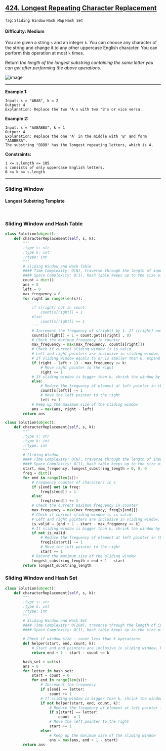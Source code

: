 ## [424. Longest Repeating Character Replacement](https://leetcode.com/problems/longest-repeating-character-replacement)

```Tag```: ```Sliding Window``` ```Hash Map``` ```Hash Set```

#### Difficulty: Medium

You are given a string ```s``` and an integer ```k```. You can choose any character of the string and change it to any other uppercase English character. You can perform this operation at most ```k``` times.

Return _the length of the longest substring containing the same letter you can get after performing the above operations_.

![image](https://user-images.githubusercontent.com/35042430/206975314-edafc2a7-b20c-46d2-9b86-d200c4036249.png)

---

__Example 1:__

```
Input: s = "ABAB", k = 2
Output: 4
Explanation: Replace the two 'A's with two 'B's or vice versa.
```

__Example 2:__
```
Input: s = "AABABBA", k = 1
Output: 4
Explanation: Replace the one 'A' in the middle with 'B' and form "AABBBBA".
The substring "BBBB" has the longest repeating letters, which is 4.
```

__Constraints:__
```
1 <= s.length <= 105
s consists of only uppercase English letters.
0 <= k <= s.length
```

---

### Sliding Window

#### Longest Substring Template

```Python

```

```Python

```

### Sliding Window and Hash Table

```Python
class Solution(object):
    def characterReplacement(self, s, k):
        """
        :type s: str
        :type k: int
        :rtype: int
        """
        # Sliding Window and Hash Table
        #### Time Complexity: O(N), traverse through the length of input s
        #### Space Complexity: O(1), hash table keeps up to the size of 26 characters
        count = dict()
        ans = 0
        left = 0
        max_frequency = 0
        for right in range(len(s)):
            '''
            if s[right] not in count:
                count[s[right]] = 1
            else:
                count[s[right]] += 1
            '''
            # Increment the frequency of s[right] by 1. If s[right] not in count before, assign 0                        
            count[s[right]] = 1 + count.get(s[right] , 0) 
            # Check the maximum frequency in counter
            max_frequency = max(max_frequency, count[s[right]])
            # Check if current sliding window is is valid. 
            # Left and right pointers are inclusive in sliding window, hence the size of the window is right - left + 1
            # If sliding window equals to or is smaller than k, expand the window by shifting by incrementing the right pointer
            if (right - left + 1) - max_frequency <= k:
                # Move right pointer to the right
                right += 1
            # If sliding window is bigger than k, shrink the window by incrementing left pointer
            else:
                # Reduce the frequency of element at left pointer in the counter
                count[s[left]] -= 1
                # Move the left pointer to the right
                left += 1
            # Keep up the maximum size of the sliding window
            ans = max(ans, right - left)
        return ans
```

```Python
class Solution(object):
    def characterReplacement(self, s, k):
        """
        :type s: str
        :type k: int
        :rtype: int
        """
        # Sliding Window
        #### Time Complexity: O(N), traverse through the length of input s
        #### Space Complexity: O(1), hash table keeps up to the size of 26 characters        
        start, max_frequency, longest_substring_length = 0, 0, 0
        freq = dict()
        for end in range(len(s)):
            # Frequency counter of characters in s
            if s[end] not in freq:
                freq[s[end]] = 1
            else:
                freq[s[end]] += 1
            # Check the current maximum frequency in counter
            max_frequency = max(max_frequency, freq[s[end]])
            # Check if current sliding window is is valid. 
            # Left and right pointers are inclusive in sliding window, hence the size of the window is right - left + 1
            is_valid = (end + 1 - start - max_frequency <= k)
            # If sliding window is bigger than k, shrink the window by incrementing left pointer
            if not is_valid:
                # Reduce the frequency of element at left pointer in the counter
                freq[s[start]] -= 1
                # Move the left pointer to the right
                start += 1
            # Record the maximum size of the sliding window                
            longest_substring_length = end + 1 - start
        return longest_substring_length
```

### Sliding Window and Hash Set


```Python
class Solution(object):
    def characterReplacement(self, s, k):
        """
        :type s: str
        :type k: int
        :rtype: int
        """
        # Sliding Window and Hash Set
        #### Time Complexity: O(26N), traverse through the length of input s while traversing through up to 26 alphabet characters
        #### Space Complexity: O(1), hash table keeps up to the size of 26 characters        
        
        # Check if window size - count less than k operations
        def helper(start, end, count, k):
            # Start and end pointers are inclusive in sliding window, hence the size of the window is end - start + 1
            return end + 1 - start - count <= k

        hash_set = set(s)
        ans = 0
        for letter in hash_set:
            start = count = 0
            for end in range(len(s)):
                # Increment the frequency
                if s[end] == letter:
                    count += 1
                # If sliding window is bigger than k, shrink the window by incrementing left pointer
                if not helper(start, end, count, k):
                    # Reduce the frequency of element at left pointer in the counter
                    if s[start] == letter:
                        count -= 1
                    # Move the left pointer to the right                        
                    start += 1
                else:
                    # Keep up the maximum size of the sliding window
                    ans = max(ans, end + 1 - start)
        return ans
```

